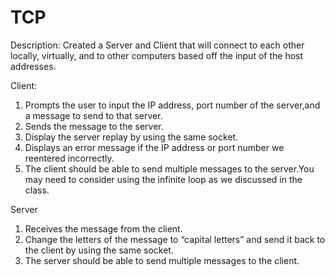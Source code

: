 # TCP
Description: Created a Server and Client that will connect to each other locally, virtually, and to other computers based off the input of the host addresses.

Client:
1. Prompts the user to input the IP address, port number of the server,and a message to send to that server.
2. Sends the message to the server.
3. Display the server replay by using the same socket.
4. Displays an error message if the IP address or port number we reentered incorrectly.
5. The client should be able to send multiple messages to the server.You may need to consider using the infinite loop as we discussed in the class.

Server
1. Receives the message from the client.
2. Change the letters of the message to “capital letters” and send it back to the client by using the same socket.
3. The server should be able to send multiple messages to the client.